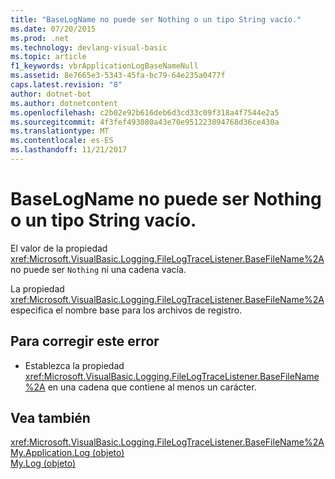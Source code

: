 ```yaml
---
title: "BaseLogName no puede ser Nothing o un tipo String vacío."
ms.date: 07/20/2015
ms.prod: .net
ms.technology: devlang-visual-basic
ms.topic: article
f1_keywords: vbrApplicationLogBaseNameNull
ms.assetid: 8e7665e3-5343-45fa-bc79-64e235a0477f
caps.latest.revision: "8"
author: dotnet-bot
ms.author: dotnetcontent
ms.openlocfilehash: c2b02e92b616deb6d3cd33c09f318a4f7544e2a5
ms.sourcegitcommit: 4f3fef493080a43e70e951223894768d36ce430a
ms.translationtype: MT
ms.contentlocale: es-ES
ms.lasthandoff: 11/21/2017
---
```

# <a name="baselogname-cannot-be-nothing-or-an-empty-string"></a>BaseLogName no puede ser Nothing o un tipo String vacío.
El valor de la propiedad <xref:Microsoft.VisualBasic.Logging.FileLogTraceListener.BaseFileName%2A> no puede ser `Nothing` ni una cadena vacía.  
  
 La propiedad <xref:Microsoft.VisualBasic.Logging.FileLogTraceListener.BaseFileName%2A> especifica el nombre base para los archivos de registro.  
  
## <a name="to-correct-this-error"></a>Para corregir este error  
  
-   Establezca la propiedad <xref:Microsoft.VisualBasic.Logging.FileLogTraceListener.BaseFileName%2A> en una cadena que contiene al menos un carácter.  
  
## <a name="see-also"></a>Vea también  
 <xref:Microsoft.VisualBasic.Logging.FileLogTraceListener.BaseFileName%2A>  
 [My.Application.Log (objeto)](../../visual-basic/language-reference/objects/my-application-log-object.md)  
 [My.Log (objeto)](../../visual-basic/language-reference/objects/my-log-object.md)
